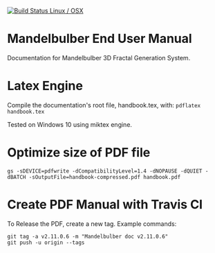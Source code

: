[![Build Status Linux / OSX](https://travis-ci.org/buddhi1980/mandelbulber_doc.svg?branch=master)](https://travis-ci.org/buddhi1980/mandelbulber_doc)

# Mandelbulber End User Manual
Documentation for Mandelbulber 3D Fractal Generation System.

# Latex Engine
Compile the documentation's root file, handbook.tex, with:
`pdflatex handbook.tex`

Tested on Windows 10 using miktex engine.

# Optimize size of PDF file
`gs -sDEVICE=pdfwrite -dCompatibilityLevel=1.4 -dNOPAUSE -dQUIET -dBATCH -sOutputFile=handbook-compressed.pdf handbook.pdf`

# Create PDF Manual with Travis CI
To Release the PDF, create a new tag. Example commands:
``` 
git tag -a v2.11.0.6 -m "Mandelbulber doc v2.11.0.6"
git push -u origin --tags
```

